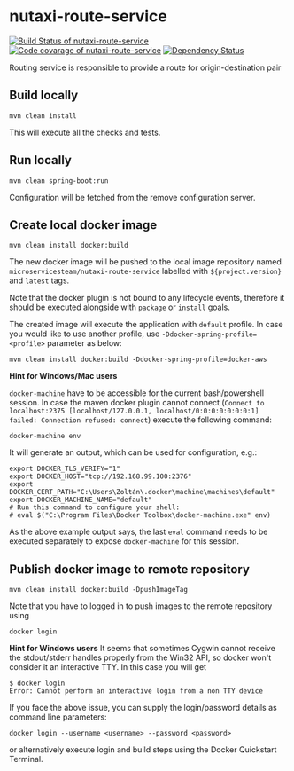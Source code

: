 # nutaxi-route-service

[![Build Status of nutaxi-route-service](https://travis-ci.org/microservicesteam/nutaxi-route-service.svg?branch=master)](https://travis-ci.org/microservicesteam/nutaxi-route-service) [![Code covarage of nutaxi-route-service](https://codecov.io/gh/microservicesteam/nutaxi-route-service/branch/master/graph/badge.svg)](https://codecov.io/gh/microservicesteam/nutaxi-route-service) [![Dependency Status](https://www.versioneye.com/user/projects/57d03f4d864739000ef97460/badge.svg?style=flat-square)](https://www.versioneye.com/user/projects/57d03f4d864739000ef97460)


Routing service is responsible to provide a route for origin-destination pair

## Build locally
```
mvn clean install
```
This will execute all the checks and tests.

## Run locally
```
mvn clean spring-boot:run
```
Configuration will be fetched from the remove configuration server.

## Create local docker image
```
mvn clean install docker:build
```
The new docker image will be pushed to the local image repository named  `microservicesteam/nutaxi-route-service` labelled with `${project.version}` and `latest` tags.

Note that the docker plugin is not bound to any lifecycle events, therefore it should be executed alongside with `package` or `install` goals.

The created image will execute the application with `default` profile. In case you would like to use another profile, use `-Ddocker-spring-profile=<profile>` parameter as below:

```
mvn clean install docker:build -Ddocker-spring-profile=docker-aws
```

**Hint for Windows/Mac users**

`docker-machine` have to be accessible for the current bash/powershell session. In case the maven docker plugin cannot connect (`Connect to localhost:2375 [localhost/127.0.0.1, localhost/0:0:0:0:0:0:0:1] failed: Connection refused: connect`) execute the following command:
```
docker-machine env
```
It will generate an output, which can be used for configuration, e.g.:
```
export DOCKER_TLS_VERIFY="1"
export DOCKER_HOST="tcp://192.168.99.100:2376"
export DOCKER_CERT_PATH="C:\Users\Zoltán\.docker\machine\machines\default"
export DOCKER_MACHINE_NAME="default"
# Run this command to configure your shell:
# eval $("C:\Program Files\Docker Toolbox\docker-machine.exe" env)
```
As the above example output says, the last `eval` command needs to be executed separately to expose `docker-machine` for this session.

## Publish docker image to remote repository
```
mvn clean install docker:build -DpushImageTag
```
Note that you have to logged in to push images to the remote repository using
```
docker login
```
**Hint for Windows users**
It seems that sometimes Cygwin cannot receive the stdout/stderr handles properly from the Win32 API, so docker won't consider it an interactive TTY. In this case you will get
```
$ docker login
Error: Cannot perform an interactive login from a non TTY device
```
If you face the above issue, you can supply the login/password details as command line parameters:
```
docker login --username <username> --password <password>
```
or alternatively execute login and build steps using the Docker Quickstart Terminal.
